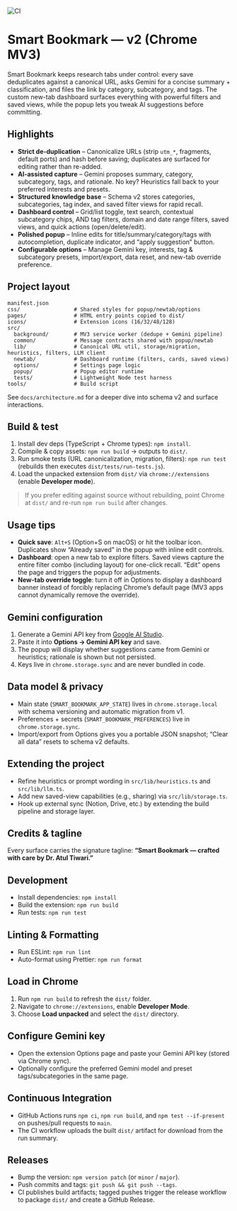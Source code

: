 ![CI](https://github.com/atultiwari/smart-bookmark/actions/workflows/ci.yml/badge.svg)

# Smart Bookmark — v2 (Chrome MV3)

Smart Bookmark keeps research tabs under control: every save deduplicates against a canonical URL, asks Gemini for a concise summary + classification, and files the link by category, subcategory, and tags. The custom new-tab dashboard surfaces everything with powerful filters and saved views, while the popup lets you tweak AI suggestions before committing.

## Highlights
- **Strict de-duplication** – Canonicalize URLs (strip `utm_*`, fragments, default ports) and hash before saving; duplicates are surfaced for editing rather than re-added.
- **AI-assisted capture** – Gemini proposes summary, category, subcategory, tags, and rationale. No key? Heuristics fall back to your preferred interests and presets.
- **Structured knowledge base** – Schema v2 stores categories, subcategories, tag index, and saved filter views for rapid recall.
- **Dashboard control** – Grid/list toggle, text search, contextual subcategory chips, AND tag filters, domain and date range filters, saved views, and quick actions (open/delete/edit).
- **Polished popup** – Inline edits for title/summary/category/tags with autocompletion, duplicate indicator, and “apply suggestion” button.
- **Configurable options** – Manage Gemini key, interests, tag & subcategory presets, import/export, data reset, and new-tab override preference.

## Project layout
```
manifest.json
css/                 # Shared styles for popup/newtab/options
pages/               # HTML entry points copied to dist/
icons/               # Extension icons (16/32/48/128)
src/
  background/        # MV3 service worker (dedupe + Gemini pipeline)
  common/            # Message contracts shared with popup/newtab
  lib/               # Canonical URL util, storage/migration, heuristics, filters, LLM client
  newtab/            # Dashboard runtime (filters, cards, saved views)
  options/           # Settings page logic
  popup/             # Popup editor runtime
  tests/             # Lightweight Node test harness
tools/               # Build script
```

See `docs/architecture.md` for a deeper dive into schema v2 and surface interactions.

## Build & test
1. Install dev deps (TypeScript + Chrome types): `npm install`.
2. Compile & copy assets: `npm run build` → outputs to `dist/`.
3. Run smoke tests (URL canonicalization, migration, filters): `npm run test` (rebuilds then executes `dist/tests/run-tests.js`).
4. Load the unpacked extension from `dist/` via `chrome://extensions` (enable **Developer mode**).

> If you prefer editing against source without rebuilding, point Chrome at `dist/` and re-run `npm run build` after changes.

## Usage tips
- **Quick save**: `Alt+S` (Option+S on macOS) or hit the toolbar icon. Duplicates show “Already saved” in the popup with inline edit controls.
- **Dashboard**: open a new tab to explore filters. Saved views capture the entire filter combo (including layout) for one-click recall. “Edit” opens the page and triggers the popup for adjustments.
- **New-tab override toggle**: turn it off in Options to display a dashboard banner instead of forcibly replacing Chrome’s default page (MV3 apps cannot dynamically remove the override).

## Gemini configuration
1. Generate a Gemini API key from [Google AI Studio](https://ai.google.dev/).
2. Paste it into **Options → Gemini API key** and save.
3. The popup will display whether suggestions came from Gemini or heuristics; rationale is shown but not persisted.
4. Keys live in `chrome.storage.sync` and are never bundled in code.

## Data model & privacy
- Main state (`SMART_BOOKMARK_APP_STATE`) lives in `chrome.storage.local` with schema versioning and automatic migration from v1.
- Preferences + secrets (`SMART_BOOKMARK_PREFERENCES`) live in `chrome.storage.sync`.
- Import/export from Options gives you a portable JSON snapshot; “Clear all data” resets to schema v2 defaults.

## Extending the project
- Refine heuristics or prompt wording in `src/lib/heuristics.ts` and `src/lib/llm.ts`.
- Add new saved-view capabilities (e.g., sharing) via `src/lib/storage.ts`.
- Hook up external sync (Notion, Drive, etc.) by extending the build pipeline and storage layer.

## Credits & tagline
Every surface carries the signature tagline: **“Smart Bookmark — crafted with care by Dr. Atul Tiwari.”**

## Development
- Install dependencies: `npm install`
- Build the extension: `npm run build`
- Run tests: `npm run test`

## Linting & Formatting
- Run ESLint: `npm run lint`
- Auto-format using Prettier: `npm run format`

## Load in Chrome
1. Run `npm run build` to refresh the `dist/` folder.
2. Navigate to `chrome://extensions`, enable **Developer Mode**.
3. Choose **Load unpacked** and select the `dist/` directory.

## Configure Gemini key
- Open the extension Options page and paste your Gemini API key (stored via Chrome sync).
- Optionally configure the preferred Gemini model and preset tags/subcategories in the same page.

## Continuous Integration
- GitHub Actions runs `npm ci`, `npm run build`, and `npm test --if-present` on pushes/pull requests to `main`.
- The CI workflow uploads the built `dist/` artifact for download from the run summary.

## Releases
- Bump the version: `npm version patch` (or `minor` / `major`).
- Push commits and tags: `git push && git push --tags`.
- CI publishes build artifacts; tagged pushes trigger the release workflow to package `dist/` and create a GitHub Release.
